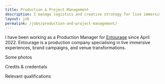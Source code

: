 ```yaml
---
title: Production & Project Management
description: I manage logistics and creative strategy for live immersive events and YouTube.
layout: job
permalink: /jobs/production-and-project-management/
---
```


I have been working as a Production Manager for <a href="https://entourage.live/" target="_blank">Entourage</a> since April 2022. Entourage is a production company specialising in live immersive experiences, brand campaigns, and venue transformations.

Some photos

Credits & credentials

Relevant qualifications
